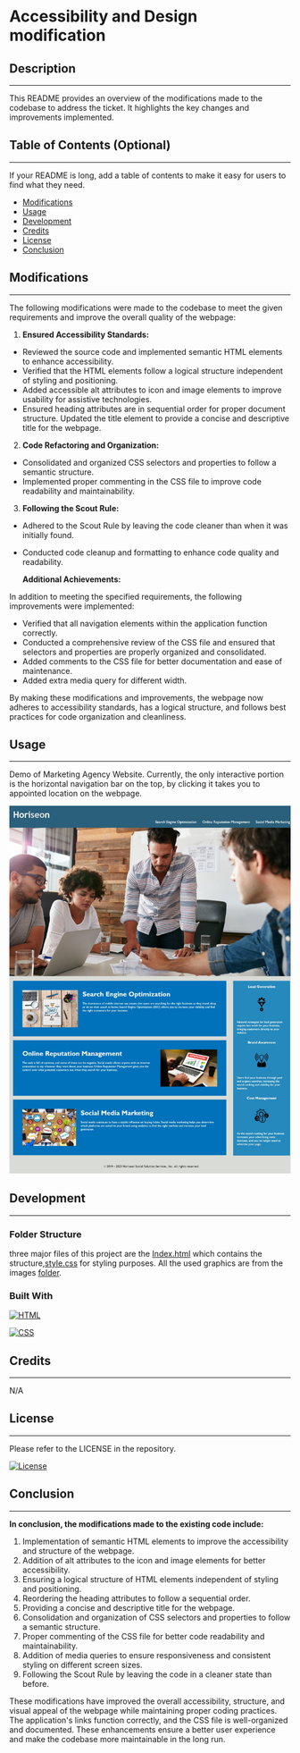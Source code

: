 # Accessibility and Design modification

## Description

---
This README provides an overview of the modifications made to the codebase to address the ticket. It highlights the key changes and improvements implemented.

## Table of Contents (Optional)

---
If your README is long, add a table of contents to make it easy for users to find what they need.

- [Modifications](#modifications)
- [Usage](#usage)
- [Development](#development)
- [Credits](#credits)
- [License](#license)
- [Conclusion](#conclusion)

## Modifications

---
The following modifications were made to the codebase to meet the given requirements and improve the overall quality of the webpage:

1. <strong>Ensured Accessibility Standards:</strong>

- Reviewed the source code and implemented semantic HTML elements to enhance accessibility.
- Verified that the HTML elements follow a logical structure independent of styling and positioning.
- Added accessible alt attributes to icon and image elements to improve usability for assistive technologies.
- Ensured heading attributes are in sequential order for proper document structure.
Updated the title element to provide a concise and descriptive title for the webpage.

2. <strong>Code Refactoring and Organization:</strong>

- Consolidated and organized CSS selectors and properties to follow a semantic structure.
- Implemented proper commenting in the CSS file to improve code readability and maintainability.

3. <strong>Following the Scout Rule:</strong>

- Adhered to the Scout Rule by leaving the code cleaner than when it was initially found.
- Conducted code cleanup and formatting to enhance code quality and readability.

    <strong>Additional Achievements:</strong>

In addition to meeting the specified requirements, the following improvements were implemented:

- Verified that all navigation elements within the application function correctly.
- Conducted a comprehensive review of the CSS file and ensured that selectors and properties are properly organized and consolidated.
- Added comments to the CSS file for better documentation and ease of maintenance.
- Added extra media query for different width.

By making these modifications and improvements, the webpage now adheres to accessibility standards, has a logical structure, and follows best practices for code organization and cleanliness.

## Usage

---
Demo of Marketing Agency Website. Currently, the only interactive portion is the horizontal navigation bar on the top, by clicking it takes you to appointed location on the webpage.

![webpage-full-view](./assets/images/webpage-full-view.jpeg)

## Development

---

### Folder Structure

three major files of this project are the [Index.html](https://github.com/arsalanbardsiri/arsalan-module-1-challeng-uci-bootcamp/blob/main/index.html) which contains the structure,[style.css](https://github.com/arsalanbardsiri/arsalan-module-1-challeng-uci-bootcamp/blob/main/assets/css/style.css) for styling purposes. All the used graphics are from the images [folder](https://github.com/arsalanbardsiri/arsalan-module-1-challeng-uci-bootcamp/tree/main/assets/images).

### Built With

[![HTML](https://img.shields.io/badge/HTML-grey?style=for-the-badge&logo=html5)](https://developer.mozilla.org/en-US/docs/Web/HTML)

[![CSS](https://img.shields.io/badge/CSS-grey?style=for-the-badge&logo=css3)](https://developer.mozilla.org/en-US/docs/Web/CSS)

## Credits

---
N/A

## License

---
Please refer to the LICENSE in the repository.

[![License](https://img.shields.io/github/license/arsalanbardsiri/arsalan-module-1-challeng-uci-bootcamp.svg?color=blue)](https://github.com/arsalanbardsiri/arsalan-module-1-challeng-uci-bootcamp/blob/main/LICENSE)

## Conclusion

---
<strong>In conclusion, the modifications made to the existing code include:</strong>

1. Implementation of semantic HTML elements to improve the accessibility and structure of the webpage.
2. Addition of alt attributes to the icon and image elements for better accessibility.
3. Ensuring a logical structure of HTML elements independent of styling and positioning.
4. Reordering the heading attributes to follow a sequential order.
5. Providing a concise and descriptive title for the webpage.
6. Consolidation and organization of CSS selectors and properties to follow a semantic structure.
7. Proper commenting of the CSS file for better code readability and maintainability.
8. Addition of media queries to ensure responsiveness and consistent styling on different screen sizes.
9. Following the Scout Rule by leaving the code in a cleaner state than before.

These modifications have improved the overall accessibility, structure, and visual appeal of the webpage while maintaining proper coding practices. The application's links function correctly, and the CSS file is well-organized and documented. These enhancements ensure a better user experience and make the codebase more maintainable in the long run.
